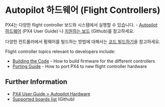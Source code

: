 # Autopilot 하드웨어 (Flight Controllers)

PX4는 다양한 flight controller 보드와 시스템에서 실행할 수 있습니다. - [Autopilot 하드웨어](https://docs.px4.io/en/flight_controller/) (PX4 User Guide) 나 [지원하는 보드](https://github.com/PX4/Firmware/#supported-hardware) (Github)를 참고하세요.

다양한 컨트롤러에서 펌웨어를 빌드하는 방법에 대해서는 [코드 빌드하기](../setup/building_px4.md)을 참고하세요.

Flight controller topics relevant to developers include:

* [Building the Code](../setup/building_px4.md) - How to build firmware for the different controllers 
* [Porting Guide](../debug/porting-guide.md) - How to port PX4 to new flight controller hardware


## Further Information

* [PX4 User Guide > Autopilot Hardware](https://docs.px4.io/en/flight_controller/)
* [Supported boards list](https://github.com/PX4/Firmware/#supported-hardware) (Github)
